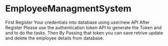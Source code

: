 # EmployeeManagmentSystem

First Register  Your credentials into database using user/new API
After Register Please use the authentication token API to generate the Token and and to do the tasks.
Then By Passing that token you can save retrive update and delete the employee details from database.
